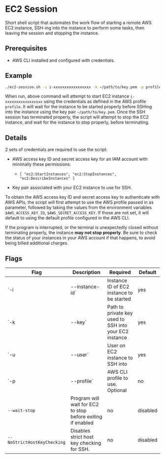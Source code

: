 # EC2 Session

Short shell script that automates the work flow of starting a remote AWS EC2 instance, SSH-ing into the instance to perform some tasks, then leaving the session and stopping the instance.

## Prerequisites

- AWS CLI installed and configured with credentials.

## Example

```bash
./ec2-session.sh -i i-xxxxxxxxxxxxxxxxx -k ~/path/to/key.pem -p profile -u ubuntu --wait-stop"
```

When run, above command will attempt to start EC2 instance `i-xxxxxxxxxxxxxxxxx` using the credentials as defined in the AWS profile `profile`. It will wait for the instance to be started properly before SSHing into the instance using the key pair `~/path/to/key.pem`. Once the SSH session has terminated properly, the script will attempt to stop the EC2 instance, and wait for the instance to stop properly, before terminating.

## Details

2 sets of credentials are required to use the script:

- AWS access key ID and secret access key for an IAM account with minimally these permissions:
  - `[ "ec2:StartInstances", "ec2:StopInstances", "ec2:DescribeInstances" ]`

- Key pair associated with your EC2 instance to use for SSH.

To obtain the AWS access key ID and secret access key to authenticate with AWS APIs, the script will first attempt to use the AWS profile passed in as parameter, followed by taking the values from the environment variables `$AWS_ACCESS_KEY_ID`, `$AWS_SECRET_ACCESS_KEY`. If those are not set, it will default to using the default profile configured in the AWS CLI.

If the program is interrupted, or the terminal is unexpectedly closed without terminating properly, the instance **may not stop properly**. Be sure to check the status of your instances in your AWS account if that happens, to avoid being billed additional charges.

## Flags

| Flag | Description | Required | Default |
|---|---|---|---|
| `-i | --instance-id` | Instance ID of EC2 instance to be started | yes | none |
| `-k | --key` | Path to private key used to SSH into your EC2 instance | yes | none |
| `-u | --user` | User on EC2 instance to SSH into | yes | none |
| `-p | --profile` | AWS CLI profile to use. Optional | no | specified above |
| `--wait-stop` | Program will wait for EC2 to stop before exiting if enabled | no | disabled |
| `--NoStrictHostKeyChecking` | Disables strict host key checking for SSH. | no | disabled |

